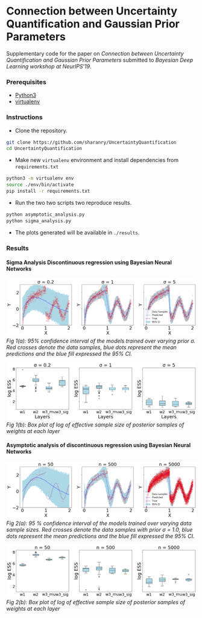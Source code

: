 # Connection between Uncertainty Quantification and Gaussian Prior Parameters

Supplementary code for the paper on *Connection between Uncertainty Quantification and Gaussian Prior Parameters* submitted to *Bayesian Deep Learning workshop at NeurIPS'19*.

### Prerequisites
 - [Python3](https://www.python.org/download/releases/3.0/)
 - [virtualenv](https://packaging.python.org/guides/installing-using-pip-and-virtual-environments/)

### Instructions

 - Clone the repository.
 ```bash
git clone https://github.com/sharanry/UncertaintyQuantification
cd UncertaintyQuantification
 ```
 - Make new `virtualenv` environment and install dependencies from `requirements.txt`
 ```bash
python3 -m virtualenv env
source ./env/bin/activate
pip install -r requirements.txt
 ```
 - Run the two two scripts two reproduce results.
 ```bash
 python asymptotic_analysis.py
 python sigma_analysis.py
 ``` 
 - The plots generated will be available in `./results`.
 
### Results

#### Sigma Analysis Discontinuous regression using Bayesian Neural Networks
![](./images/sigma_ci.png)
*Fig 1(a): 95\% confidence interval of the models trained over varying prior σ. Red crosses denote the data samples, blue dots represent the mean predictions and the blue fill expressed the 95\% CI.*

![](./images/sigma_ess.png)
*Fig 1(b): Box plot of log of effective sample size of posterior samples of weights at each layer*

#### Asymptotic analysis of discontinuous regression using Bayesian Neural Networks
![](./images/asymp_ci.png)
*Fig 2(a): 95
% confidence interval of the models trained over varying data sample sizes. Red crosses denote the data samples with prior σ = 1.0, blue dots represent the mean predictions and the blue fill expressed the 95% CI.*

![](./images/asymp_ess.png)
*Fig 2(b): Box plot of log of effective sample size of posterior samples of weights at each layer*

